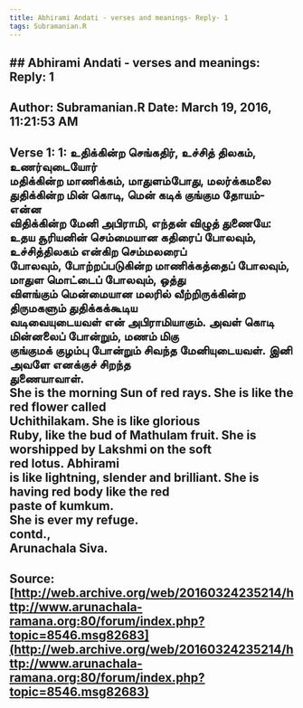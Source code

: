 ```yaml
--- 
title: Abhirami Andati - verses and meanings- Reply- 1   
tags: Subramanian.R  
---  
```

## ##  Abhirami Andati - verses and meanings: Reply: 1  
Author: Subramanian.R       Date: March 19, 2016, 11:21:53 AM  
---  
Verse 1: 1: உதிக்கின்ற செங்கதிர், உச்சித் திலகம், உணர்வுடையோர்   
மதிக்கின்ற மாணிக்கம், மாதுளம்போது, மலர்க்கமலை   
துதிக்கின்ற மின் கொடி, மென் கடிக் குங்கும தோயம்-என்ன   
விதிக்கின்ற மேனி அபிராமி, எந்தன் விழுத் துணையே: உதய சூரியனின் செம்மையான கதிரைப் போலவும், உச்சித்திலகம் என்கிற செம்மலரைப்  
போலவும், போற்றப்படுகின்ற மாணிக்கத்தைப் போலவும், மாதுள மொட்டைப் போலவும், ஒத்து  
விளங்கும் மென்மையான மலரில் வீற்றிருக்கின்ற திருமகளும் துதிக்கக்கூடிய  
வடிவையுடையவள் என் அபிராமியாகும். அவள் கொடி மின்னலைப் போன்றும், மணம் மிகு  
குங்குமக் குழம்பு போன்றும் சிவந்த மேனியுடையவள். இனி அவளே எனக்குச் சிறந்த  
துணையாவாள்.   
She is the morning Sun of red rays. She is like the red flower called  
Uchithilakam. She is like glorious   
Ruby, like the bud of Mathulam fruit. She is worshipped by Lakshmi on the soft  
red lotus. Abhirami   
is like lightning, slender and brilliant. She is having red body like the red  
paste of kumkum.   
She is ever my refuge.   
contd.,   
Arunachala Siva.
 ---  
Source:[http://web.archive.org/web/20160324235214/http://www.arunachala-ramana.org:80/forum/index.php?topic=8546.msg82683](http://web.archive.org/web/20160324235214/http://www.arunachala-ramana.org:80/forum/index.php?topic=8546.msg82683)   
---  

